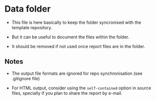 # Data folder

- This file is here basically to keep the folder syncronised with the template repository. 

- But it can be useful to document the files within the folder.

- It should be removed if not used once report files are in the folder.

## Notes

- The output file formats are ignored for repo synchronisation (see .gitignore file)

- For HTML output, consider using the `self-contained` option in source files, specially if you plan to share the report by e-mail.
